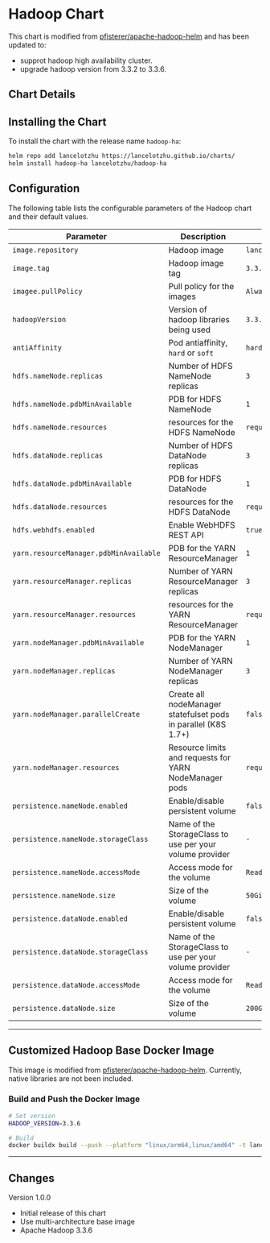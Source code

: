 # Hadoop Chart

This chart is modified from [pfisterer/apache-hadoop-helm](https://github.com/pfisterer/apache-hadoop-helm) and has been updated to:

- supprot hadoop high availability cluster.
- upgrade hadoop version from 3.3.2 to 3.3.6.

## Chart Details

## Installing the Chart

To install the chart with the release name `hadoop-ha`:

```bash
helm repo add lancelotzhu https://lancelotzhu.github.io/charts/
helm install hadoop-ha lancelotzhu/hadoop-ha
```

## Configuration

The following table lists the configurable parameters of the Hadoop chart and their default values.

| Parameter                              | Description                                                    | Default                                                           |
| -------------------------------------- | -------------------------------------------------------------- | ----------------------------------------------------------------- |
| `image.repository`                     | Hadoop image                                                   | `lancelotzhu/hadoop`                                           |
| `image.tag`                            | Hadoop image tag                                               | `3.3.6`                                                           |
| `imagee.pullPolicy`                    | Pull policy for the images                                     | `Always`                                                    |
| `hadoopVersion`                        | Version of hadoop libraries being used                         | `3.3.6`                                                           |
| `antiAffinity`                         | Pod antiaffinity, `hard` or `soft`                             | `hard`                                                            |
| `hdfs.nameNode.replicas`               | Number of HDFS NameNode replicas                               | `3`                                                               |
| `hdfs.nameNode.pdbMinAvailable`        | PDB for HDFS NameNode                                          | `1`                                                               |
| `hdfs.nameNode.resources`              | resources for the HDFS NameNode                                | `requests:memory=256Mi,cpu=10m,limits:memory=2048Mi,cpu=1000m`    |
| `hdfs.dataNode.replicas`               | Number of HDFS DataNode replicas                               | `3`                                                               |
| `hdfs.dataNode.pdbMinAvailable`        | PDB for HDFS DataNode                                          | `1`                                                               |
| `hdfs.dataNode.resources`              | resources for the HDFS DataNode                                | `requests:memory=256Mi,cpu=10m,limits:memory=2048Mi,cpu=1000m`    |
| `hdfs.webhdfs.enabled`                 | Enable WebHDFS REST API                                        | `true`                                                            |
| `yarn.resourceManager.pdbMinAvailable` | PDB for the YARN ResourceManager                               | `1`                                                               |
| `yarn.resourceManager.replicas`        | Number of YARN ResourceManager replicas                        | `3`                                                               |
| `yarn.resourceManager.resources`       | resources for the YARN ResourceManager                         | `requests:memory=256Mi,cpu=10m,limits:memory=2048Mi,cpu=1000m`    |
| `yarn.nodeManager.pdbMinAvailable`     | PDB for the YARN NodeManager                                   | `1`                                                               |
| `yarn.nodeManager.replicas`            | Number of YARN NodeManager replicas                            | `3`                                                               |
| `yarn.nodeManager.parallelCreate`      | Create all nodeManager statefulset pods in parallel (K8S 1.7+) | `false`                                                           |
| `yarn.nodeManager.resources`           | Resource limits and requests for YARN NodeManager pods         | `requests:memory=2048Mi,cpu=1000m,limits:memory=2048Mi,cpu=1000m` |
| `persistence.nameNode.enabled`         | Enable/disable persistent volume                               | `false`                                                           |
| `persistence.nameNode.storageClass`    | Name of the StorageClass to use per your volume provider       | `-`                                                               |
| `persistence.nameNode.accessMode`      | Access mode for the volume                                     | `ReadWriteOnce`                                                   |
| `persistence.nameNode.size`            | Size of the volume                                             | `50Gi`                                                            |
| `persistence.dataNode.enabled`         | Enable/disable persistent volume                               | `false`                                                           |
| `persistence.dataNode.storageClass`    | Name of the StorageClass to use per your volume provider       | `-`                                                               |
| `persistence.dataNode.accessMode`      | Access mode for the volume                                     | `ReadWriteOnce`                                                   |
| `persistence.dataNode.size`            | Size of the volume                                             | `200Gi`                                                           |


---

## Customized Hadoop Base Docker Image

This image is modified from [pfisterer/apache-hadoop-helm](https://github.com/pfisterer/apache-hadoop-helm). Currently, native libraries are not been included.

### Build and Push the Docker Image

```bash
# Set version
HADOOP_VERSION=3.3.6

# Build
docker buildx build --push --platform "linux/arm64,linux/amd64" -t lancelotzhu/hadoop-ha:latest -t lancelotzhu/hadoop-ha:$HADOOP_VERSION .
```

---

## Changes

Version 1.0.0

- Initial release of this chart
- Use multi-architecture base image
- Apache Hadoop 3.3.6
